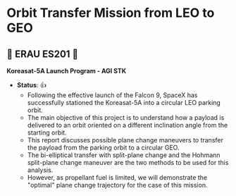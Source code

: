 # Orbit Transfer Mission from LEO to GEO

## :space_invader: ERAU ES201 :space_invader:


**Koreasat-5A Launch Program - AGI STK**
- **__Status__**: :+1:
  - Following the effective launch of the Falcon 9, SpaceX has successfully stationed the Koreasat-5A into a circular LEO parking orbit.
  - The main objective of this project is to understand how a payload is delivered to an orbit oriented on a different inclination angle from the starting orbit. 
  - This report discusses possible plane change maneuvers to transfer the payload from the parking orbit to a circular GEO. 
  - The bi-elliptical transfer with split-plane change and the Hohmann split-plane change maneuver are the two methods to be used for this analysis.
  - However, as propellant fuel is limited, we will demonstrate the "optimal" plane change trajectory for the case of this mission.
